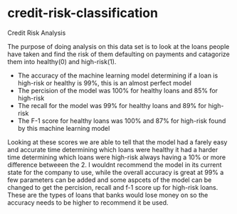# credit-risk-classification

Credit Risk Analysis

The purpose of doing analysis on this data set is to look at the loans people have taken and find the risk
of them defaulting on payments and catagorize them into healthy(0) and high-risk(1).

* The accuracy of the machine learning model determining if a loan is high-risk or healthy is 99%, this is an almost perfect model 
* The percision of the model was 100% for healthy loans and 85% for high-risk
* The recall for the model was 99% for healthy loans and 89% for high-risk
* The F-1 score for healthy loans was 100% and 87% for high-risk found by this machine learning model

Looking at these scores we are able to tell that the model had a farely easy and accurate time determining which loans were healthy
it had a harder time determining which loans were high-risk always having a 10% or more difference betweeen the 2. I wouldnt recommend
the model in its current state for the company to use, while the overall accuracy is great at 99% a few parameters can be added and some 
aspcets of the model can be changed to get the percision, recall and f-1 score up for high-risk loans. These are the types of loans that
banks would lose money on so the accuracy needs to be higher to recommend it be used.

